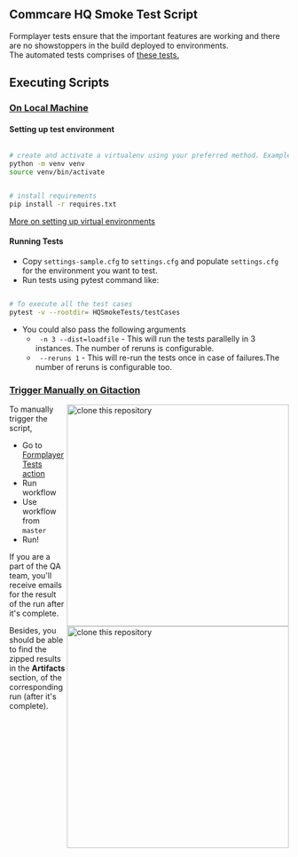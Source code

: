 ## Commcare HQ Smoke Test Script

Formplayer tests ensure that the important features are working and there are no showstoppers in the build deployed to environments.\
The automated tests comprises of [these tests.](https://docs.google.com/spreadsheets/d/12Q6akwq2XqVMuJfeOd33lvmt4GkB4Ehi48BGw8ZnSwc/edit#gid=1118475050)

## Executing Scripts

### <ins> On Local Machine </ins>

#### Setting up test environment

```sh

# create and activate a virtualenv using your preferred method. Example:
python -m venv venv
source venv/bin/activate


# install requirements
pip install -r requires.txt

```

[More on setting up virtual environments](https://confluence.dimagi.com/display/GTD/QA+and+Python+Virtual+Environments)


#### Running Tests


 -   Copy `settings-sample.cfg` to `settings.cfg` and populate `settings.cfg` for
the environment you want to test.
- Run tests using pytest command like:

```sh

# To execute all the test cases 
pytest -v --rootdir= HQSmokeTests/testCases

```
- You could also pass the following arguments
  - ` -n 3 --dist=loadfile` - This will run the tests parallelly in 3 instances. The number of reruns is configurable.
  - ` --reruns 1` - This will re-run the tests once in case of failures.The number of reruns is configurable too.

### <ins> Trigger Manually on Gitaction </ins>

<img align="right" width="400" src="https://user-images.githubusercontent.com/67914792/168757107-3ce9bb6a-57b5-4c15-b20d-e7883bf9ed65.PNG" alt="clone this repository" />

To manually trigger the script,
  - Go to [Formplayer Tests action](https://github.com/dimagi/dimagi-qa/actions/workflows/python-app.yml)
  - Run workflow
  - Use workflow from ```master```
  - Run!

If you are a part of the QA team, you'll receive emails for the result of the run after it's complete. 

<img align="right" width="400" src="https://user-images.githubusercontent.com/67914792/168756705-88e4b330-b05a-4df2-a60c-7d45e8a2d002.PNG" alt="clone this repository" />

Besides, you should be able to find the zipped results in the **Artifacts** section, of the corresponding run (after it's complete).
